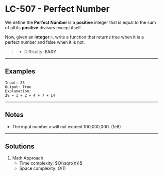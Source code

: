 # LC-507 - Perfect Number

We define the **Perfect Number** is a **positive** integer that is equal to the sum of all its **positive** divisors except itself.

Now, given an **integer** `n`, write a function that returns true when it is a perfect number and false when it is not.

> * Difficulty: **EASY**

---
## Examples

```
Input: 28
Output: True
Explanation:
28 = 1 + 2 + 4 + 7 + 14
```

---
## Notes

* The input number `n` will not exceed 100,000,000. (1e8)

---
## Solutions

1. Math Approach
    * Time complexity: $O(\sqrt{n})$
    * Space complexity: $O(1)$